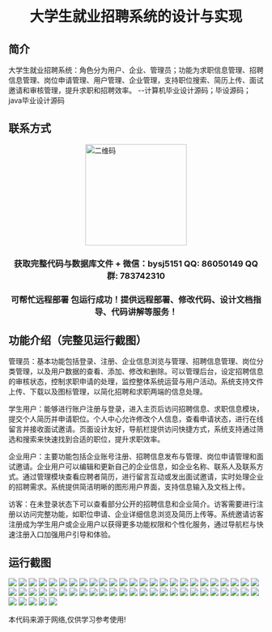 <p><h1 align="center">大学生就业招聘系统的设计与实现</h1></p>

## 简介
大学生就业招聘系统：角色分为用户、企业、管理员；功能为求职信息管理、招聘信息管理、岗位申请管理、用户管理、企业管理，支持职位搜索、简历上传、面试邀请和审核管理，提升求职和招聘效率。    --计算机毕业设计源码；毕设源码；java毕业设计源码


## 联系方式
<img src="https://bs-1329754181.cos.ap-shanghai.myqcloud.com/wx.jpg" alt="二维码" style="display: block; margin: 0 auto;" width="200px">
<p><h3 align="center">获取完整代码与数据库文件 + 微信：bysj5151 QQ: 86050149 QQ群: 783742310</h3></p>
<p><h3 align="center">可帮忙远程部署 包运行成功！提供远程部署、修改代码、设计文档指导、代码讲解等服务！</h3></p>

## 功能介绍（完整见运行截图）
管理员：基本功能包括登录、注册、企业信息浏览与管理、招聘信息管理、岗位分类管理，以及用户数据的查看、添加、修改和删除。可以管理后台，设定招聘信息的审核状态，控制求职申请的处理，监控整体系统运营与用户活动。系统支持文件上传、下载以及图标管理，以简化招聘和求职两端的信息处理。

学生用户：能够进行账户注册与登录，进入主页后访问招聘信息、求职信息模块，提交个人简历并申请职位。个人中心允许修改个人信息，查看申请状态，进行在线留言并接收面试邀请。页面设计友好，导航栏提供访问快捷方式，系统支持通过筛选和搜索来快速找到合适的职位，提升求职效率。

企业用户：主要功能包括企业账号注册、招聘信息发布与管理、岗位申请管理和面试邀请。企业用户可以编辑和更新自己的企业信息，如企业名称、联系人及联系方式。通过管理模块查看应聘者简历，进行留言互动或发出面试邀请，实时处理企业的招聘需求。系统提供简洁明晰的图形用户界面，支持信息输入及文档上传。

访客：在未登录状态下可以查看部分公开的招聘信息和企业简介。访客需要进行注册以访问完整功能，如职位申请、企业详细信息浏览及简历上传等。系统邀请访客注册成为学生用户或企业用户以获得更多功能权限和个性化服务，通过导航栏与快速注册入口加强用户引导和体验。


## 运行截图
![](https://bs-1329754181.cos.ap-shanghai.myqcloud.com/spring/CollegeStudentEmploymentRecruitmentSystemDesignAndImplementation/img/001.jpg)
![](https://bs-1329754181.cos.ap-shanghai.myqcloud.com/spring/CollegeStudentEmploymentRecruitmentSystemDesignAndImplementation/img/002.jpg)
![](https://bs-1329754181.cos.ap-shanghai.myqcloud.com/spring/CollegeStudentEmploymentRecruitmentSystemDesignAndImplementation/img/003.jpg)
![](https://bs-1329754181.cos.ap-shanghai.myqcloud.com/spring/CollegeStudentEmploymentRecruitmentSystemDesignAndImplementation/img/004.jpg)
![](https://bs-1329754181.cos.ap-shanghai.myqcloud.com/spring/CollegeStudentEmploymentRecruitmentSystemDesignAndImplementation/img/005.jpg)
![](https://bs-1329754181.cos.ap-shanghai.myqcloud.com/spring/CollegeStudentEmploymentRecruitmentSystemDesignAndImplementation/img/006.jpg)
![](https://bs-1329754181.cos.ap-shanghai.myqcloud.com/spring/CollegeStudentEmploymentRecruitmentSystemDesignAndImplementation/img/007.jpg)
![](https://bs-1329754181.cos.ap-shanghai.myqcloud.com/spring/CollegeStudentEmploymentRecruitmentSystemDesignAndImplementation/img/008.jpg)
![](https://bs-1329754181.cos.ap-shanghai.myqcloud.com/spring/CollegeStudentEmploymentRecruitmentSystemDesignAndImplementation/img/009.jpg)
![](https://bs-1329754181.cos.ap-shanghai.myqcloud.com/spring/CollegeStudentEmploymentRecruitmentSystemDesignAndImplementation/img/010.jpg)
![](https://bs-1329754181.cos.ap-shanghai.myqcloud.com/spring/CollegeStudentEmploymentRecruitmentSystemDesignAndImplementation/img/011.jpg)
![](https://bs-1329754181.cos.ap-shanghai.myqcloud.com/spring/CollegeStudentEmploymentRecruitmentSystemDesignAndImplementation/img/012.jpg)
![](https://bs-1329754181.cos.ap-shanghai.myqcloud.com/spring/CollegeStudentEmploymentRecruitmentSystemDesignAndImplementation/img/013.jpg)
![](https://bs-1329754181.cos.ap-shanghai.myqcloud.com/spring/CollegeStudentEmploymentRecruitmentSystemDesignAndImplementation/img/014.jpg)
![](https://bs-1329754181.cos.ap-shanghai.myqcloud.com/spring/CollegeStudentEmploymentRecruitmentSystemDesignAndImplementation/img/015.jpg)
![](https://bs-1329754181.cos.ap-shanghai.myqcloud.com/spring/CollegeStudentEmploymentRecruitmentSystemDesignAndImplementation/img/016.jpg)
![](https://bs-1329754181.cos.ap-shanghai.myqcloud.com/spring/CollegeStudentEmploymentRecruitmentSystemDesignAndImplementation/img/017.jpg)
![](https://bs-1329754181.cos.ap-shanghai.myqcloud.com/spring/CollegeStudentEmploymentRecruitmentSystemDesignAndImplementation/img/018.jpg)
![](https://bs-1329754181.cos.ap-shanghai.myqcloud.com/spring/CollegeStudentEmploymentRecruitmentSystemDesignAndImplementation/img/019.jpg)
![](https://bs-1329754181.cos.ap-shanghai.myqcloud.com/spring/CollegeStudentEmploymentRecruitmentSystemDesignAndImplementation/img/020.jpg)
![](https://bs-1329754181.cos.ap-shanghai.myqcloud.com/spring/CollegeStudentEmploymentRecruitmentSystemDesignAndImplementation/img/021.jpg)
![](https://bs-1329754181.cos.ap-shanghai.myqcloud.com/spring/CollegeStudentEmploymentRecruitmentSystemDesignAndImplementation/img/022.jpg)
![](https://bs-1329754181.cos.ap-shanghai.myqcloud.com/spring/CollegeStudentEmploymentRecruitmentSystemDesignAndImplementation/img/023.jpg)
![](https://bs-1329754181.cos.ap-shanghai.myqcloud.com/spring/CollegeStudentEmploymentRecruitmentSystemDesignAndImplementation/img/024.jpg)
![](https://bs-1329754181.cos.ap-shanghai.myqcloud.com/spring/CollegeStudentEmploymentRecruitmentSystemDesignAndImplementation/img/025.jpg)
![](https://bs-1329754181.cos.ap-shanghai.myqcloud.com/spring/CollegeStudentEmploymentRecruitmentSystemDesignAndImplementation/img/026.jpg)
![](https://bs-1329754181.cos.ap-shanghai.myqcloud.com/spring/CollegeStudentEmploymentRecruitmentSystemDesignAndImplementation/img/027.jpg)
![](https://bs-1329754181.cos.ap-shanghai.myqcloud.com/spring/CollegeStudentEmploymentRecruitmentSystemDesignAndImplementation/img/028.jpg)
![](https://bs-1329754181.cos.ap-shanghai.myqcloud.com/spring/CollegeStudentEmploymentRecruitmentSystemDesignAndImplementation/img/029.jpg)
![](https://bs-1329754181.cos.ap-shanghai.myqcloud.com/spring/CollegeStudentEmploymentRecruitmentSystemDesignAndImplementation/img/030.jpg)
![](https://bs-1329754181.cos.ap-shanghai.myqcloud.com/spring/CollegeStudentEmploymentRecruitmentSystemDesignAndImplementation/img/031.jpg)
![](https://bs-1329754181.cos.ap-shanghai.myqcloud.com/spring/CollegeStudentEmploymentRecruitmentSystemDesignAndImplementation/img/032.jpg)
![](https://bs-1329754181.cos.ap-shanghai.myqcloud.com/spring/CollegeStudentEmploymentRecruitmentSystemDesignAndImplementation/img/033.jpg)
![](https://bs-1329754181.cos.ap-shanghai.myqcloud.com/spring/CollegeStudentEmploymentRecruitmentSystemDesignAndImplementation/img/034.jpg)
![](https://bs-1329754181.cos.ap-shanghai.myqcloud.com/spring/CollegeStudentEmploymentRecruitmentSystemDesignAndImplementation/img/035.jpg)
![](https://bs-1329754181.cos.ap-shanghai.myqcloud.com/spring/CollegeStudentEmploymentRecruitmentSystemDesignAndImplementation/img/036.jpg)
![](https://bs-1329754181.cos.ap-shanghai.myqcloud.com/spring/CollegeStudentEmploymentRecruitmentSystemDesignAndImplementation/img/037.jpg)
![](https://bs-1329754181.cos.ap-shanghai.myqcloud.com/spring/CollegeStudentEmploymentRecruitmentSystemDesignAndImplementation/img/038.jpg)
![](https://bs-1329754181.cos.ap-shanghai.myqcloud.com/spring/CollegeStudentEmploymentRecruitmentSystemDesignAndImplementation/img/039.jpg)
![](https://bs-1329754181.cos.ap-shanghai.myqcloud.com/spring/CollegeStudentEmploymentRecruitmentSystemDesignAndImplementation/img/040.jpg)
![](https://bs-1329754181.cos.ap-shanghai.myqcloud.com/spring/CollegeStudentEmploymentRecruitmentSystemDesignAndImplementation/img/041.jpg)
![](https://bs-1329754181.cos.ap-shanghai.myqcloud.com/spring/CollegeStudentEmploymentRecruitmentSystemDesignAndImplementation/img/042.jpg)
![](https://bs-1329754181.cos.ap-shanghai.myqcloud.com/spring/CollegeStudentEmploymentRecruitmentSystemDesignAndImplementation/img/043.jpg)
![](https://bs-1329754181.cos.ap-shanghai.myqcloud.com/spring/CollegeStudentEmploymentRecruitmentSystemDesignAndImplementation/img/044.jpg)
![](https://bs-1329754181.cos.ap-shanghai.myqcloud.com/spring/CollegeStudentEmploymentRecruitmentSystemDesignAndImplementation/img/045.jpg)
![](https://bs-1329754181.cos.ap-shanghai.myqcloud.com/spring/CollegeStudentEmploymentRecruitmentSystemDesignAndImplementation/img/046.jpg)
![](https://bs-1329754181.cos.ap-shanghai.myqcloud.com/spring/CollegeStudentEmploymentRecruitmentSystemDesignAndImplementation/img/047.jpg)
![](https://bs-1329754181.cos.ap-shanghai.myqcloud.com/spring/CollegeStudentEmploymentRecruitmentSystemDesignAndImplementation/img/048.jpg)
![](https://bs-1329754181.cos.ap-shanghai.myqcloud.com/spring/CollegeStudentEmploymentRecruitmentSystemDesignAndImplementation/img/049.jpg)
![](https://bs-1329754181.cos.ap-shanghai.myqcloud.com/spring/CollegeStudentEmploymentRecruitmentSystemDesignAndImplementation/img/050.jpg)
![](https://bs-1329754181.cos.ap-shanghai.myqcloud.com/spring/CollegeStudentEmploymentRecruitmentSystemDesignAndImplementation/img/051.jpg)
![](https://bs-1329754181.cos.ap-shanghai.myqcloud.com/spring/CollegeStudentEmploymentRecruitmentSystemDesignAndImplementation/img/052.jpg)
![](https://bs-1329754181.cos.ap-shanghai.myqcloud.com/spring/CollegeStudentEmploymentRecruitmentSystemDesignAndImplementation/img/053.jpg)
![](https://bs-1329754181.cos.ap-shanghai.myqcloud.com/spring/CollegeStudentEmploymentRecruitmentSystemDesignAndImplementation/img/054.jpg)
![](https://bs-1329754181.cos.ap-shanghai.myqcloud.com/spring/CollegeStudentEmploymentRecruitmentSystemDesignAndImplementation/img/055.jpg)

<p>本代码来源于网络,仅供学习参考使用!</p>

